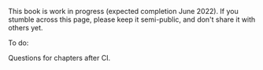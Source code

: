 This book is work in progress (expected completion June 2022). If you stumble across this page, please keep it semi-public, and don't share it with others yet. 

To do:

Questions for chapters after CI.  
